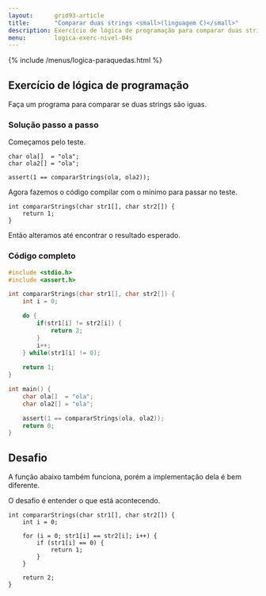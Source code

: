 ```yaml
---
layout:      grid93-article
title:       "Comparar duas strings <small>(linguagem C)</small>"
description: Exercício de lógica de programação para comparar duas strings.
menu:        logica-exerc-nivel-04s
---
```


{% include /menus/logica-paraquedas.html %}

Exercício de lógica de programação
---


Faça um programa para comparar se duas strings são iguas.


### Solução passo a passo

Começamos pelo teste.

    char ola[]  = "ola";
    char ola2[] = "ola";

    assert(1 == compararStrings(ola, ola2));

Agora fazemos o código compilar com o mínimo para passar no teste.

    int compararStrings(char str1[], char str2[]) {
        return 1;
    }

Então alteramos até encontrar o resultado esperado.



### Código completo

```c
#include <stdio.h>
#include <assert.h>

int compararStrings(char str1[], char str2[]) {
    int i = 0;

    do {
        if(str1[i] != str2[i]) {
            return 2;
        }
        i++;
    } while(str1[i] != 0); 
    
    return 1;
}

int main() {
    char ola[]  = "ola";
    char ola2[] = "ola";

    assert(1 == compararStrings(ola, ola2));
    return 0;
}
```


Desafio
---

A função abaixo também funciona, porém a implementação dela é bem diferente.

O desafio é entender o que está acontecendo.


    int compararStrings(char str1[], char str2[]) {
        int i = 0;

        for (i = 0; str1[i] == str2[i]; i++) {
            if (str1[i] == 0) {
                return 1;
            }
        }

        return 2;
    }


